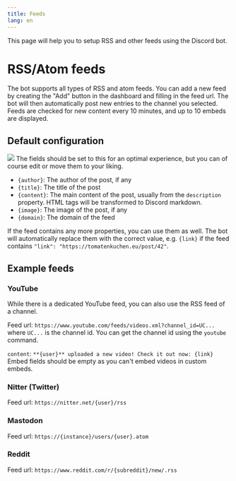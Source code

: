 ```yaml
---
title: Feeds
lang: en
---
```


This page will help you to setup RSS and other feeds using the Discord bot.

# RSS/Atom feeds
The bot supports all types of RSS and atom feeds. You can add a new feed by creating the "Add" button in the dashboard and filling in the feed url.
The bot will then automatically post new entries to the channel you selected.
Feeds are checked for new content every 10 minutes, and up to 10 embeds are displayed.

## Default configuration
![](../rss_feeds_default.png)
The fields should be set to this for an optimal experience, but you can of course edit or move them to your liking.

* `{author}`: The author of the post, if any
* `{title}`: The title of the post
* `{content}`: The main content of the post, usually from the `description` property. HTML tags will be transformed to Discord markdown.
* `{image}`: The image of the post, if any
* `{domain}`: The domain of the feed

If the feed contains any more properties, you can use them as well. The bot will automatically replace them with the correct value, e.g. `{link}` if the feed contains `"link": "https://tomatenkuchen.eu/post/42"`.

## Example feeds

### YouTube
While there is a dedicated YouTube feed, you can also use the RSS feed of a channel.

Feed url: `https://www.youtube.com/feeds/videos.xml?channel_id=UC...` where `UC...` is the channel id. You can get the channel id using the `youtube` command.

`content`: `**{user}** uploaded a new video! Check it out now: {link}`
Embed fields should be empty as you can't embed videos in custom embeds.

### Nitter (Twitter)
Feed url: `https://nitter.net/{user}/rss`

### Mastodon
Feed url: `https://{instance}/users/{user}.atom`

### Reddit
Feed url: `https://www.reddit.com/r/{subreddit}/new/.rss`
